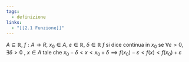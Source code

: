 ```yaml
---
tags:
  - definizione
links:
  - "[[2.1 Funzione]]"
---
```

$A \subseteq \mathbb{R}$, $f:A\to{R}$, $x_0 \in A$, $\varepsilon \in \mathbb{R}$, $\delta \in \mathbb{R}$
$f$ si dice continua in $x_0$ se $\forall\varepsilon>0, \exists\delta>0$ , $x\in A$ tale che
$x_0-\delta<x<x_0+\delta\implies f(x_0)-\varepsilon < f(x) < f(x_0) + \varepsilon$
